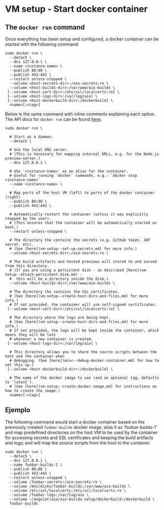 # VM setup - Start docker container


## The `docker run` command
Once everything has been setup and configured, a docker container can be started with the following
command:

```
sudo docker run \
  --detach \
  --dns 127.0.0.1 \
  --name <instance-name> \
  --publish 80:80 \
  --publish 443:443 \
  --restart unless-stopped \
  --volume <host-secrets-dir>:/aio-secrets:ro \
  --volume <host-builds-dir>:/var/www/aio-builds \
 [--volume <host-cert-dir>:/etc/ssl/localcerts:ro] \
 [--volume <host-logs-dir>:/var/log/aio] \
 [--volume <host-dockerbuild-dir>:/dockerbuild] \
  <name>[:<tag>]
```

Below is the same command with inline comments explaining each option. The API docs for `docker run`
can be found [here](https://docs.docker.com/engine/reference/run/).

```
sudo docker run \

  # Start as a daemon.
  --detach \

  # Use the local DNS server.
  # (This is necessary for mapping internal URLs, e.g. for the Node.js preview-server.)
  --dns 127.0.0.1 \

  # USe `<instance-name>` as an alias for the container.
  # Useful for running `docker` commands, e.g.: `docker stop <instance-name>`
  --name <instance-name> \

  # Map ports of the host VM (left) to ports of the docker container (right)
  --publish 80:80 \
  --publish 443:443 \

  # Automatically restart the container (unless it was explicitly stopped by the user).
  # (This ensures that the container will be automatically started on boot.)
  --restart unless-stopped \

  # The directory the contains the secrets (e.g. GitHub token, JWT secret, etc).
  # (See [here](vm-setup--set-up-secrets.md) for more info.)
  --volume <host-secrets-dir>:/aio-secrets:ro \

  # The build artifacts and hosted previews will stored to and served from this directory.
  # (If you are using a persistent disk - as described [here](vm-setup--attach-persistent-disk.md) -
  #  this will be a directory inside the disk.)
  --volume <host-builds-dir>:/var/www/aio-builds \

  # The directory the contains the SSL certificates.
  # (See [here](vm-setup--create-host-dirs-and-files.md) for more info.)
  # If not provided, the container will use self-signed certificates.
 [--volume <host-cert-dir>:/etc/ssl/localcerts:ro] \

  # The directory where the logs are being kept.
  # (See [here](vm-setup--create-host-dirs-and-files.md) for more info.)
  # If not provided, the logs will be kept inside the container, which means they will be lost
  # whenever a new container is created.
 [--volume <host-logs-dir>:/var/log/aio] \

  # This directory allows you to share the source scripts between the host and the container when
  # debugging. (See [here](misc--debug-docker-container.md) for how to set this up.)
 [--volume <host-dockerbuild-dir>:/dockerbuild] \

  # The name of the docker image to use (and an optional tag; defaults to `latest`).
  # (See [here](vm-setup--create-docker-image.md) for instructions on how to create the image.)
  <name>[:<tag>]
```


## Ejemplo
The following command would start a docker container based on the previously created `foobar-builds`
docker image, alias it as 'foobar-builds-1' and map predefined directories on the host VM to be used
by the container for accessing secrets and SSL certificates and keeping the build artifacts and logs;
and will map the source scripts from the host to the container.

```
sudo docker run \
  --detach \
  --dns 127.0.0.1 \
  --name foobar-builds-1 \
  --publish 80:80 \
  --publish 443:443 \
  --restart unless-stopped \
  --volume /foobar-secrets:/aio-secrets:ro \
  --volume /mnt/disks/foobar-builds:/var/www/aio-builds \
  --volume /etc/ssl/localcerts:/etc/ssl/localcerts:ro \
  --volume /foobar-logs:/var/log/aio \
  --volume ~/angular/aio/aio-builds-setup/dockerbuild:/dockerbuild \
  foobar-builds
```
